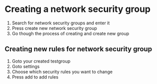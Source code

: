 # Creating a network security group

1. Search for network security groups and enter it
2. Press create new network security group
3. Go though the process of creating and create new group

## Creating new rules for network security group

1. Goto your created testgroup
2. Goto settings
3. Choose which security rules you want to change
4. Press add to add rules
